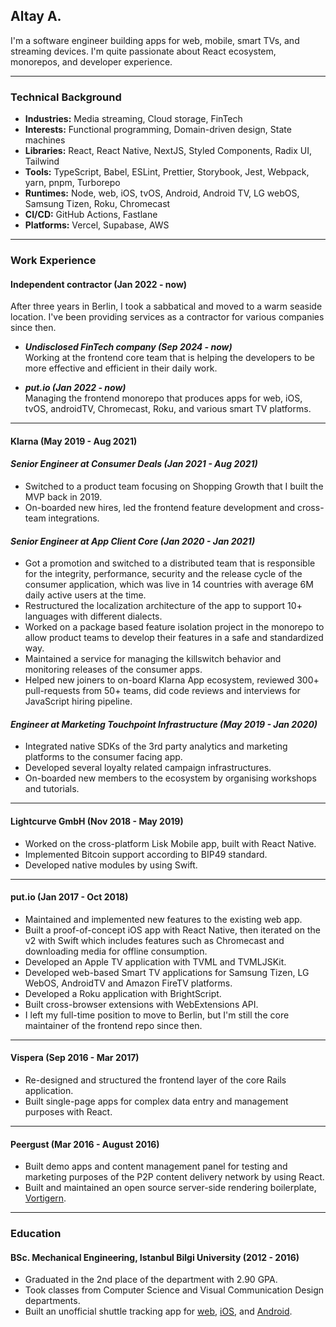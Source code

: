 ## Altay A.

I'm a software engineer building apps for web, mobile, smart TVs, and streaming devices. I'm quite passionate about React ecosystem, monorepos, and developer experience.

---

### Technical Background

- **Industries:** Media streaming, Cloud storage, FinTech
- **Interests:** Functional programming, Domain-driven design, State machines
- **Libraries:** React, React Native, NextJS, Styled Components, Radix UI, Tailwind
- **Tools:** TypeScript, Babel, ESLint, Prettier, Storybook, Jest, Webpack, yarn, pnpm, Turborepo
- **Runtimes:** Node, web, iOS, tvOS, Android, Android TV, LG webOS, Samsung Tizen, Roku, Chromecast
- **CI/CD:** GitHub Actions, Fastlane
- **Platforms:** Vercel, Supabase, AWS

---

### Work Experience

#### Independent contractor \(Jan 2022 - now\)

After three years in Berlin, I took a sabbatical and moved to a warm seaside location. I've been providing services as a contractor for various companies since then.

- **_Undisclosed FinTech company \(Sep 2024 - now\)_**\
  Working at the frontend core team that is helping the developers to be more effective and efficient in their daily work.

- **_put.io (Jan 2022 - now)_**\
  Managing the frontend monorepo that produces apps for web, iOS, tvOS, androidTV, Chromecast, Roku, and various smart TV platforms.

---

#### Klarna \(May 2019 - Aug 2021\)

#### _Senior Engineer at Consumer Deals (Jan 2021 - Aug 2021)_

- Switched to a product team focusing on Shopping Growth that I built the MVP back in 2019.
- On-boarded new hires, led the frontend feature development and cross-team integrations.

#### _Senior Engineer at App Client Core (Jan 2020 - Jan 2021)_

- Got a promotion and switched to a distributed team that is responsible for the integrity, performance, security and the release cycle of the consumer application, which was live in 14 countries with average 6M daily active users at the time.
- Restructured the localization architecture of the app to support 10+ languages with different dialects.
- Worked on a package based feature isolation project in the monorepo to allow product teams to develop their features in a safe and standardized way.
- Maintained a service for managing the killswitch behavior and monitoring releases of the consumer apps.
- Helped new joiners to on-board Klarna App ecosystem, reviewed 300+ pull-requests from 50+ teams, did code reviews and interviews for JavaScript hiring pipeline.

#### _Engineer at Marketing Touchpoint Infrastructure (May 2019 - Jan 2020)_

- Integrated native SDKs of the 3rd party analytics and marketing platforms to the consumer facing app.
- Developed several loyalty related campaign infrastructures.
- On-boarded new members to the ecosystem by organising workshops and tutorials.

---

#### Lightcurve GmbH \(Nov 2018 - May 2019\)

- Worked on the cross-platform Lisk Mobile app, built with React Native.
- Implemented Bitcoin support according to BIP49 standard.
- Developed native modules by using Swift.

---

#### put.io \(Jan 2017 - Oct 2018\)

- Maintained and implemented new features to the existing web app.
- Built a proof-of-concept iOS app with React Native, then iterated on the v2 with Swift which includes features such as Chromecast and downloading media for offline consumption.
- Developed an Apple TV application with TVML and TVMLJSKit.
- Developed web-based Smart TV applications for Samsung Tizen, LG WebOS, AndroidTV and Amazon FireTV platforms.
- Developed a Roku application with BrightScript.
- Built cross-browser extensions with WebExtensions API.
- I left my full-time position to move to Berlin, but I'm still the core maintainer of the frontend repo since then.

---

#### Vispera \(Sep 2016 - Mar 2017\)

- Re-designed and structured the frontend layer of the core Rails application.
- Built single-page apps for complex data entry and management purposes with React.

---

#### Peergust \(Mar 2016 - August 2016\)

- Built demo apps and content management panel for testing and marketing
  purposes of the P2P content delivery network by using React.
- Built and maintained an open source server-side rendering boilerplate, [Vortigern](https://github.com/barbar/vortigern).

---

### Education

#### BSc. Mechanical Engineering, Istanbul Bilgi University (2012 - 2016)

- Graduated in the 2nd place of the department with 2.90 GPA.
- Took classes from Computer Science and Visual Communication Design departments.
- Built an unofficial shuttle tracking app for [web](https://github.com/altaywtf/bilgi-shuttle-web), [iOS](https://github.com/altaywtf/bilgi-shuttle-ios), and [Android](https://github.com/altaywtf/bilgi-shuttle-android).
